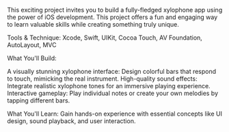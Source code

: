 This exciting project invites you to build a fully-fledged xylophone app using the power of iOS development.
This project offers a fun and engaging way to learn valuable skills while creating something truly unique.

Tools & Technique: Xcode, Swift, UIKit, Cocoa Touch, AV Foundation, AutoLayout, MVC

What You'll Build:

A visually stunning xylophone interface:
    Design colorful bars that respond to touch, mimicking the real instrument.
High-quality sound effects: 
    Integrate realistic xylophone tones for an immersive playing experience.
Interactive gameplay: 
    Play individual notes or create your own melodies by tapping different bars.

What You'll Learn:
     Gain hands-on experience with essential concepts like UI design, sound playback, and user interaction.
